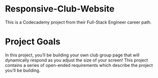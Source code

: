 # Responsive-Club-Website

This is a Codecademy project from their Full-Stack Engineer career path.

# Project Goals

In this project, you’ll be building your own club group page that will dynamically respond as you adjust the size of your screen! This project contains a series of open-ended requirements which describe the project you’ll be building.
